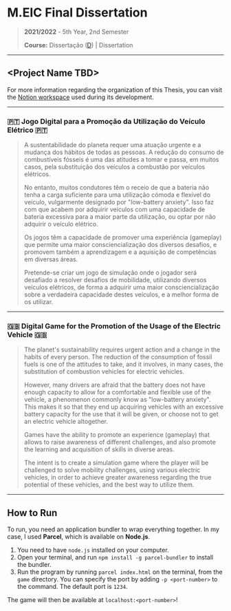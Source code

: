 # M.EIC Final Dissertation

> **2021/2022** - 5th Year, 2nd Semester
> 
> **Course:** Dissertação ([D](https://sigarra.up.pt/feup/pt/ucurr_geral.ficha_uc_view?pv_ocorrencia_id=486322)) | Dissertation

---

## **\<Project Name TBD>**

For more information regarding the organization of this Thesis, you can visit the [Notion workspace](https://www.notion.so/space/e44cf7eb852a46df9d5695fbea5e1d98) used during its development.

---

### :portugal: Jogo Digital para a Promoção da Utilização do Veículo Elétrico :portugal:

> A sustentabilidade do planeta requer uma atuação urgente e a mudança dos hábitos de todas as pessoas. A redução do consumo de combustíveis fósseis é uma das atitudes a tomar e passa, em muitos casos, pela substituição dos veículos a combustão por veículos elétricos.
> 
> No entanto, muitos condutores têm o receio de que a bateria não tenha a carga suficiente para uma utilização cómoda e flexível do veículo, vulgarmente designado por "low-battery anxiety". Isso faz com que acabem por adquirir veículos com uma capacidade de bateria excessiva para a maior parte da utilização, ou optar por não adquirir o veículo elétrico.
> 
> Os jogos têm a capacidade de promover uma experiência (gameplay) que permite uma maior consciencialização dos diversos desafios, e promovem também a aprendizagem e a aquisição de competências em diversas áreas.
> 
> Pretende-se criar um jogo de simulação onde o jogador será desafiado a resolver desafios de mobilidade, utilizando diversos veículos elétricos, de forma a adquirir uma maior consciencialização sobre a verdadeira capacidade destes veículos, e a melhor forma de os utilizar.

---

### :uk: Digital Game for the Promotion of the Usage of the Electric Vehicle :uk:

> The planet's sustainability requires urgent action and a change in the habits of every person. The reduction of the consumption of fossil fuels is one of the attitudes to take, and it involves, in many cases, the substitution of combustion vehicles for electric vehicles.
> 
> However, many drivers are afraid that the battery does not have enough capacity to allow for a comfortable and flexible use of the vehicle, a phenomenon commonly know as "low-battery anxiety". This makes it so that they end up acquiring vehicles with an excessive battery capacity for the use that it will be given, or choose not to get an electric vehicle altogether.
> 
> Games have the ability to promote an experience (gameplay) that allows to raise awareness of different challenges, and also promote the learning and acquisition of skills in diverse areas.
> 
> The intent is to create a simulation game where the player will be challenged to solve mobility challenges, using various electric vehicles, in order to achieve greater awareness regarding the true potential of these vehicles, and the best way to utilize them.

---

## How to Run

To run, you need an application bundler to wrap everything together. In my case, I used **Parcel**, which is available on **Node.js**.
1. You need to have `node.js` installed on your computer.
2. Open your terminal, and run `npm install -g parcel-bundler` to install the bundler.
3. Run the program by running `parcel index.html` on the terminal, from the `game` directory. You can specify the port by adding `-p <port-number>` to the command. The default port is `1234`.

The game will then be available at `localhost:<port-number>`!